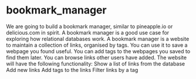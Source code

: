 # bookmark_manager
We are going to build a bookmark manager, similar to pineapple.io or delicious.com in spirit. A bookmark manager is a good use case for exploring how relational databases work.  A bookmark manager is a website to maintain a collection of links, organised by tags. You can use it to save a webpage you found useful. You can add tags to the webpages you saved to find them later. You can browse links other users have added.  The website will have the following functionality:  Show a list of links from the database Add new links Add tags to the links Filter links by a tag
